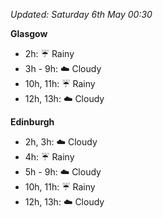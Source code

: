 *Updated: Saturday 6th May 00:30*

**Glasgow**

* 2h: :umbrella: Rainy
* 3h - 9h: :cloud: Cloudy
* 10h, 11h: :umbrella: Rainy
* 12h, 13h: :cloud: Cloudy

**Edinburgh**

* 2h, 3h: :cloud: Cloudy
* 4h: :umbrella: Rainy
* 5h - 9h: :cloud: Cloudy
* 10h, 11h: :umbrella: Rainy
* 12h, 13h: :cloud: Cloudy

